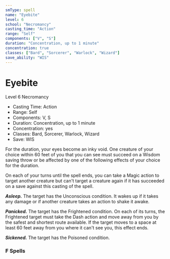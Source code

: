 ```yaml
---
smType: spell
name: "Eyebite"
level: 6
school: "Necromancy"
casting_time: "Action"
range: "Self"
components: ["V", "S"]
duration: "Concentration, up to 1 minute"
concentration: true
classes: ["Bard", "Sorcerer", "Warlock", "Wizard"]
save_ability: "WIS"
---
```


# Eyebite
Level 6 Necromancy

- Casting Time: Action
- Range: Self
- Components: V, S
- Duration: Concentration, up to 1 minute
- Concentration: yes
- Classes: Bard, Sorcerer, Warlock, Wizard
- Save: WIS

For the duration, your eyes become an inky void. One creature of your choice within 60 feet of you that you can see must succeed on a Wisdom saving throw or be affected by one of the following effects of your choice for the duration.

On each of your turns until the spell ends, you can take a Magic action to target another creature but can't target a creature again if it has succeeded on a save against this casting of the spell.

**_Asleep._** The target has the Unconscious condition. It wakes up if it takes any damage or if another creature takes an action to shake it awake.

**_Panicked._** The target has the Frightened condition. On each of its turns, the Frightened target must take the Dash action and move away from you by the safest and shortest route available. If the target moves to a space at least 60 feet away from you where it can't see you, this effect ends.

**_Sickened._** The target has the Poisoned condition.

### F Spells
